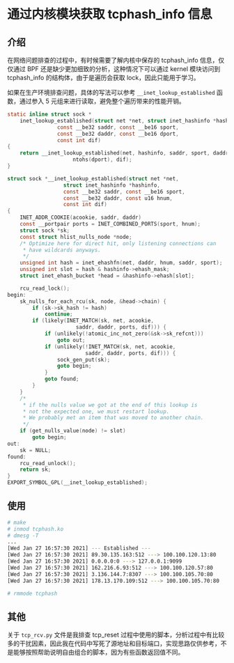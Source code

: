 # 通过内核模块获取 tcphash_info 信息

## 介绍

在网络问题排查的过程中，有时候需要了解内核中保存的 tcphash_info 信息，仅仅通过 BPF 还是缺少更加细致的分析，这种情况下可以通过 kernel 模块访问到 tcphash_info 的结构体，由于是遍历会获取 lock，因此只能用于学习。

如果在生产环境排查问题，具体的写法可以参考 `__inet_lookup_established` 函数，通过参入 5 元组来进行读取，避免整个遍历带来的性能开销。

```c
static inline struct sock *
	inet_lookup_established(struct net *net, struct inet_hashinfo *hashinfo,
				const __be32 saddr, const __be16 sport,
				const __be32 daddr, const __be16 dport,
				const int dif)
{
	return __inet_lookup_established(net, hashinfo, saddr, sport, daddr,
					 ntohs(dport), dif);
}

struct sock *__inet_lookup_established(struct net *net,
				  struct inet_hashinfo *hashinfo,
				  const __be32 saddr, const __be16 sport,
				  const __be32 daddr, const u16 hnum,
				  const int dif)
{
	INET_ADDR_COOKIE(acookie, saddr, daddr)
	const __portpair ports = INET_COMBINED_PORTS(sport, hnum);
	struct sock *sk;
	const struct hlist_nulls_node *node;
	/* Optimize here for direct hit, only listening connections can
	 * have wildcards anyways.
	 */
	unsigned int hash = inet_ehashfn(net, daddr, hnum, saddr, sport);
	unsigned int slot = hash & hashinfo->ehash_mask;
	struct inet_ehash_bucket *head = &hashinfo->ehash[slot];

	rcu_read_lock();
begin:
	sk_nulls_for_each_rcu(sk, node, &head->chain) {
		if (sk->sk_hash != hash)
			continue;
		if (likely(INET_MATCH(sk, net, acookie,
				      saddr, daddr, ports, dif))) {
			if (unlikely(!atomic_inc_not_zero(&sk->sk_refcnt)))
				goto out;
			if (unlikely(!INET_MATCH(sk, net, acookie,
						 saddr, daddr, ports, dif))) {
				sock_gen_put(sk);
				goto begin;
			}
			goto found;
		}
	}
	/*
	 * if the nulls value we got at the end of this lookup is
	 * not the expected one, we must restart lookup.
	 * We probably met an item that was moved to another chain.
	 */
	if (get_nulls_value(node) != slot)
		goto begin;
out:
	sk = NULL;
found:
	rcu_read_unlock();
	return sk;
}
EXPORT_SYMBOL_GPL(__inet_lookup_established);
```



## 使用

```bash
# make
# inmod tcphash.ko
# dmesg -T
...
[Wed Jan 27 16:57:30 2021] --- Established ---
[Wed Jan 27 16:57:30 2021] 89.30.135.163:512 ---> 100.100.120.13:80
[Wed Jan 27 16:57:30 2021] 0.0.0.0:0 ---> 127.0.0.1:9099
[Wed Jan 27 16:57:30 2021] 162.216.6.93:512 ---> 100.100.120.57:80
[Wed Jan 27 16:57:30 2021] 3.136.144.7:8307 ---> 100.100.105.70:80
[Wed Jan 27 16:57:30 2021] 178.13.170.109:512 ---> 100.100.105.70:80

# rmmode tcphash
```

## 其他
关于 `tcp_rcv.py` 文件是我排查 tcp_reset 过程中使用的脚本，分析过程中有比较多的干扰因素，因此我在代码中写死了源地址和目标端口，实现思路仅供参考，不是能够按照帮助说明自由组合的脚本，因为有些函数返回值不同。


